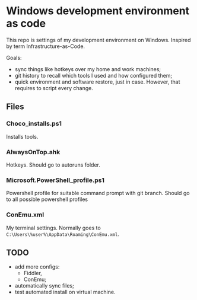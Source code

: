 # Windows development environment as code
This repo is settings of my development environment on Windows. Inspired by term Infrastructure-as-Code.

Goals:
- sync things like hotkeys over my home and work machines;
- git history to recall which tools I used and how configured them;
- quick environment and software restore, just in case.
However, that requires to script every change.

## Files
### Choco_installs.ps1
Installs tools.

### AlwaysOnTop.ahk
Hotkeys. Should go to autoruns folder.

### Microsoft.PowerShell_profile.ps1
Powershell profile for suitable command prompt with git branch. Should go to all possible powershell profiles

### ConEmu.xml
My terminal settings. Normally goes to `C:\Users\%user%\AppData\Roaming\ConEmu.xml`.

## TODO
- add more configs:
    - Fiddler,
    - ConEmu;
- automatically sync files;
- test automated install on virtual machine.

